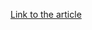 [Link to the article](https://www.cisa.gov/news-events/alerts/2025/04/01/cisa-adds-one-known-exploited-vulnerability-catalog)
